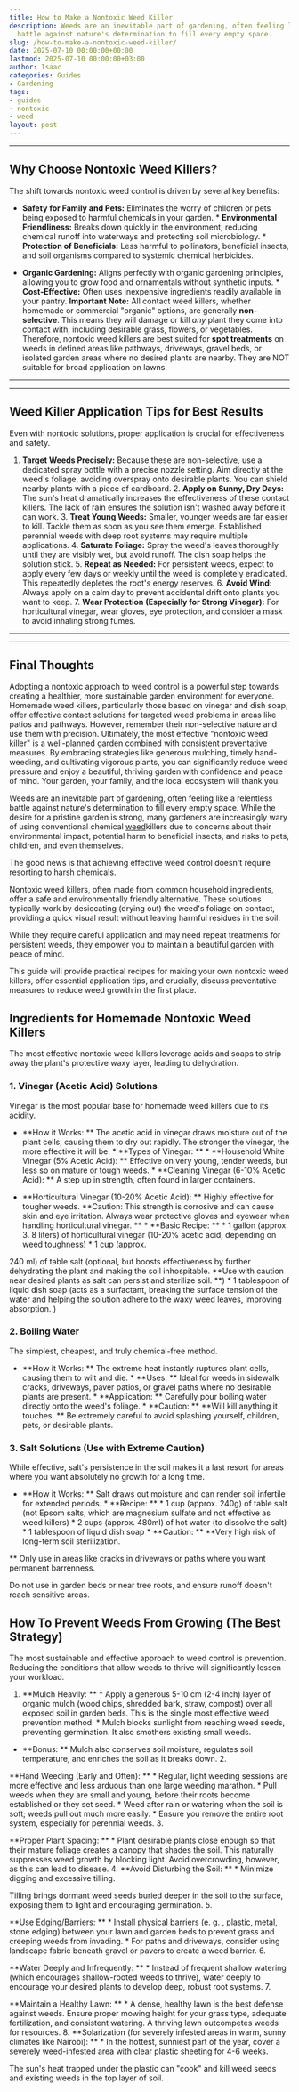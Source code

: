 ```yaml
---
title: How to Make a Nontoxic Weed Killer
description: Weeds are an inevitable part of gardening, often feeling like a relentless
  battle against nature's determination to fill every empty space.
slug: /how-to-make-a-nontoxic-weed-killer/
date: 2025-07-10 00:00:00+00:00
lastmod: 2025-07-10 00:00:00+03:00
author: Isaac
categories: Guides
- Gardening
tags:
- guides
- nontoxic
- weed
layout: post
---
```

---

## Why Choose Nontoxic Weed Killers?
The shift towards nontoxic weed control is driven by several key benefits:

* **Safety for Family and Pets:** Eliminates the worry of children or pets being exposed to harmful chemicals in your garden. * **Environmental Friendliness:** Breaks down quickly in the environment, reducing chemical runoff into waterways and protecting soil microbiology. * **Protection of Beneficials:** Less harmful to pollinators, beneficial insects, and soil organisms compared to systemic chemical herbicides.

* **Organic Gardening:** Aligns perfectly with organic gardening principles, allowing you to grow food and ornamentals without synthetic inputs. * **Cost-Effective:** Often uses inexpensive ingredients readily available in your pantry.
**Important Note:** All contact weed killers, whether homemade or commercial "organic" options, are generally **non-selective**. This means they will damage or kill *any* plant they come into contact with, including desirable grass, flowers, or vegetables. Therefore, nontoxic weed killers are best suited for **spot treatments** on weeds in defined areas like pathways, driveways, gravel beds, or isolated garden areas where no desired plants are nearby.
They are NOT suitable for broad application on lawns.
---
---

## Weed Killer Application Tips for Best Results
Even with nontoxic solutions, proper application is crucial for effectiveness and safety.
1. **Target Weeds Precisely:** Because these are non-selective, use a dedicated spray bottle with a precise nozzle setting. Aim directly at the weed's foliage, avoiding overspray onto desirable plants. You can shield nearby plants with a piece of cardboard. 2. **Apply on Sunny, Dry Days:** The sun's heat dramatically increases the effectiveness of these contact killers. The lack of rain ensures the solution isn't washed away before it can work. 3.
**Treat Young Weeds:** Smaller, younger weeds are far easier to kill. Tackle them as soon as you see them emerge. Established perennial weeds with deep root systems may require multiple applications. 4. **Saturate Foliage:** Spray the weed's leaves thoroughly until they are visibly wet, but avoid runoff. The dish soap helps the solution stick. 5. **Repeat as Needed:** For persistent weeds, expect to apply every few days or weekly until the weed is completely eradicated.
This repeatedly depletes the root's energy reserves. 6. **Avoid Wind:** Always apply on a calm day to prevent accidental drift onto plants you want to keep. 7. **Wear Protection (Especially for Strong Vinegar):** For horticultural vinegar, wear gloves, eye protection, and consider a mask to avoid inhaling strong fumes.
---
---

## Final Thoughts
Adopting a nontoxic approach to weed control is a powerful step towards creating a healthier, more sustainable garden environment for everyone. Homemade weed killers, particularly those based on vinegar and dish soap, offer effective contact solutions for targeted weed problems in areas like patios and pathways. However, remember their non-selective nature and use them with precision.
Ultimately, the most effective "nontoxic weed killer" is a well-planned garden combined with consistent preventative measures. By embracing strategies like generous mulching, timely hand-weeding, and cultivating vigorous plants, you can significantly reduce weed pressure and enjoy a beautiful, thriving garden with confidence and peace of mind. Your garden, your family, and the local ecosystem will thank you.

Weeds are an inevitable part of gardening, often feeling like a relentless battle against nature's determination to fill every empty space. While the desire for a pristine garden is strong, many gardeners are increasingly wary of using conventional chemical [weed](https://pestpolicy.com/how-to-make-natural-weed-killer/)killers due to concerns about their environmental impact, potential harm to beneficial insects, and risks to pets, children, and even themselves.

The good news is that achieving effective weed control doesn't require resorting to harsh chemicals.

Nontoxic weed killers, often made from common household ingredients, offer a safe and environmentally friendly alternative. These solutions typically work by desiccating (drying out) the weed's foliage on contact, providing a quick visual result without leaving harmful residues in the soil.

While they require careful application and may need repeat treatments for persistent weeds, they empower you to maintain a beautiful garden with peace of mind.

This guide will provide practical recipes for making your own nontoxic weed killers, offer essential application tips, and crucially, discuss preventative measures to reduce weed growth in the first place.

##  Ingredients for Homemade Nontoxic Weed Killers

The most effective nontoxic weed killers leverage acids and soaps to strip away the plant's protective waxy layer, leading to dehydration.

###  1. Vinegar (Acetic Acid) Solutions

Vinegar is the most popular base for homemade weed killers due to its acidity.

* **How it Works: ** The acetic acid in vinegar draws moisture out of the plant cells, causing them to dry out rapidly. The stronger the vinegar, the more effective it will be. * **Types of Vinegar: ** * **Household White Vinegar (5% Acetic Acid): ** Effective on very young, tender weeds, but less so on mature or tough weeds. * **Cleaning Vinegar (6-10% Acetic Acid): ** A step up in strength, often found in larger containers.

* **Horticultural Vinegar (10-20% Acetic Acid): ** Highly effective for tougher weeds. **Caution: This strength is corrosive and can cause skin and eye irritation. Always wear protective gloves and eyewear when handling horticultural vinegar. ** * **Basic Recipe: ** * 1 gallon (approx. 3. 8 liters) of horticultural vinegar (10-20% acetic acid, depending on weed toughness) * 1 cup (approx.

240 ml) of table salt (optional, but boosts effectiveness by further dehydrating the plant and making the soil inhospitable. **Use with caution near desired plants as salt can persist and sterilize soil. **) * 1 tablespoon of liquid dish soap (acts as a surfactant, breaking the surface tension of the water and helping the solution adhere to the waxy weed leaves, improving absorption. )

###  2. Boiling Water

The simplest, cheapest, and truly chemical-free method.

* **How it Works: ** The extreme heat instantly ruptures plant cells, causing them to wilt and die. * **Uses: ** Ideal for weeds in sidewalk cracks, driveways, paver patios, or gravel paths where no desirable plants are present. * **Application: ** Carefully pour boiling water directly onto the weed's foliage. * **Caution: ** **Will kill anything it touches. ** Be extremely careful to avoid splashing yourself, children, pets, or desirable plants.

###  3. Salt Solutions (Use with Extreme Caution)

While effective, salt's persistence in the soil makes it a last resort for areas where you want absolutely no growth for a long time.

* **How it Works: ** Salt draws out moisture and can render soil infertile for extended periods. * **Recipe: ** * 1 cup (approx. 240g) of table salt (not Epsom salts, which are magnesium sulfate and not effective as weed killers) * 2 cups (approx. 480ml) of hot water (to dissolve the salt) * 1 tablespoon of liquid dish soap * **Caution: ** **Very high risk of long-term soil sterilization.

** Only use in areas like cracks in driveways or paths where you want permanent barrenness.

Do not use in garden beds or near tree roots, and ensure runoff doesn't reach sensitive areas.

##  How To Prevent Weeds From Growing (The Best Strategy)

The most sustainable and effective approach to weed control is prevention. Reducing the conditions that allow weeds to thrive will significantly lessen your workload.

1. **Mulch Heavily: ** * Apply a generous 5-10 cm (2-4 inch) layer of organic mulch (wood chips, shredded bark, straw, compost) over all exposed soil in garden beds. This is the single most effective weed prevention method. * Mulch blocks sunlight from reaching weed seeds, preventing germination. It also smothers existing small weeds.

* **Bonus: ** Mulch also conserves soil moisture, regulates soil temperature, and enriches the soil as it breaks down. 2.

**Hand Weeding (Early and Often): ** * Regular, light weeding sessions are more effective and less arduous than one large weeding marathon. * Pull weeds when they are small and young, before their roots become established or they set seed. * Weed after rain or watering when the soil is soft; weeds pull out much more easily. * Ensure you remove the entire root system, especially for perennial weeds. 3.

**Proper Plant Spacing: ** * Plant desirable plants close enough so that their mature foliage creates a canopy that shades the soil. This naturally suppresses weed growth by blocking light. Avoid overcrowding, however, as this can lead to disease. 4. **Avoid Disturbing the Soil: ** * Minimize digging and excessive tilling.

Tilling brings dormant weed seeds buried deeper in the soil to the surface, exposing them to light and encouraging germination. 5.

**Use Edging/Barriers: ** * Install physical barriers (e. g. , plastic, metal, stone edging) between your lawn and garden beds to prevent grass and creeping weeds from invading. * For paths and driveways, consider using landscape fabric beneath gravel or pavers to create a weed barrier. 6.

**Water Deeply and Infrequently: ** * Instead of frequent shallow watering (which encourages shallow-rooted weeds to thrive), water deeply to encourage your desired plants to develop deep, robust root systems. 7.

**Maintain a Healthy Lawn: ** * A dense, healthy lawn is the best defense against weeds. Ensure proper mowing height for your grass type, adequate fertilization, and consistent watering. A thriving lawn outcompetes weeds for resources. 8. **Solarization (for severely infested areas in warm, sunny climates like Nairobi): ** * In the hottest, sunniest part of the year, cover a severely weed-infested area with clear plastic sheeting for 4-6 weeks.

The sun's heat trapped under the plastic can "cook" and kill weed seeds and existing weeds in the top layer of soil.